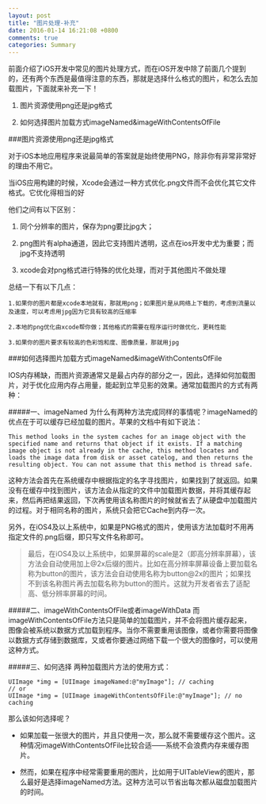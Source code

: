 ```yaml
---
layout: post
title: "图片处理-补充"
date: 2016-01-14 16:21:08 +0800
comments: true
categories: Summary
---
```



前面介绍了iOS开发中常见的图片处理方式，而在iOS开发中除了前面几个提到的，还有两个东西是最值得注意的东西，那就是选择什么格式的图片，和怎么去加载图片，下面就来补充一下！

1. 图片资源使用png还是jpg格式

2. 如何选择图片加载方式imageNamed&imageWithContentsOfFile



###图片资源使用png还是jpg格式


对于iOS本地应用程序来说最简单的答案就是始终使用PNG，除非你有非常非常好的理由不用它。

当iOS应用构建的时候，Xcode会通过一种方式优化.png文件而不会优化其它文件格式。它优化得相当的好

他们之间有以下区别：

1.	同个分辨率的图片，保存为png要比jpg大；

2.	png图片有alpha通道，因此它支持图片透明，这点在ios开发中尤为重要；而jpg不支持透明

3.	xcode会对png格式进行特殊的优化处理，而对于其他图片不做处理

总结一下有以下几点：

	1.如果你的图片都是xcode本地就有，那就用png；如果图片是从网络上下载的，考虑到流量以及速度，可以考虑用jpg因为它具有较高的压缩率
	
	2.本地的png优化由xcode帮你做；其他格式的需要在程序运行时做优化，更耗性能
	
	3.如果你的图片要求有较高的色彩饱和度、图像质量，那就用jpg
	
###如何选择图片加载方式imageNamed&imageWithContentsOfFile
	
IOS内存稀缺，而图片资源通常又是最占内存的部分之一，因此，选择如何加载图片，对于优化应用内存占用量，能起到立竿见影的效果。通常加载图片的方式有两种：

#####一、imageNamed
为什么有两种方法完成同样的事情呢？imageNamed的优点在于可以缓存已经加载的图片。苹果的文档中有如下说法：
	
	This method looks in the system caches for an image object with the specified name and returns that object if it exists. If a matching image object is not already in the cache, this method locates and loads the image data from disk or asset catelog, and then returns the resulting object. You can not assume that this method is thread safe.

这种方法会首先在系统缓存中根据指定的名字寻找图片，如果找到了就返回。如果没有在缓存中找到图片，该方法会从指定的文件中加载图片数据，并将其缓存起来，然后再把结果返回，下次再使用该名称图片的时候就省去了从硬盘中加载图片的过程。对于相同名称的图片，系统只会把它Cache到内存一次。

另外，在iOS4及以上系统中，如果是PNG格式的图片，使用该方法加载时不用再指定文件的.png后缀，即只写文件名称即可。

> 最后，在iOS4及以上系统中，如果屏幕的scale是2（即高分辨率屏幕），该方法会自动使用加上@2x后缀的图片。比如在高分辨率屏幕设备上要加载名称为button的图片，该方法会自动使用名称为button@2x的图片；如果找不到该名称图片再去加载名称为button的图片。这就为开发者省去了适配高、低分辨率屏幕的时间。


#####二、imageWithContentsOfFile或者imageWithData
而imageWithContentsOfFile方法只是简单的加载图片，并不会将图片缓存起来，图像会被系统以数据方式加载到程序。当你不需要重用该图像，或者你需要将图像以数据方式存储到数据库，又或者你要通过网络下载一个很大的图像时，可以使用这种方式。


#####三、如何选择
两种加载图片方法的使用方式：
 
	UIImage *img = [UIImage imageNamed:@"myImage"]; // caching    
	// or    
	UIImage *img = [UIImage imageWithContentsOfFile:@"myImage"]; // no caching  

那么该如何选择呢？


+ 如果加载一张很大的图片，并且只使用一次，那么就不需要缓存这个图片。这种情况imageWithContentsOfFile比较合适——系统不会浪费内存来缓存图片。

+ 然而，如果在程序中经常需要重用的图片，比如用于UITableView的图片，那么最好是选择imageNamed方法。这种方法可以节省出每次都从磁盘加载图片的时间。

